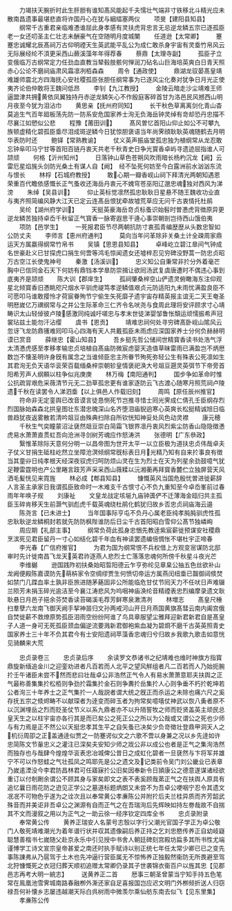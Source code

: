 <!-- { "loadSidebar": true } -->
　　力竭扶天腕折时此生肝胆有谁知髙风能起千夫懦壮气端非寸铁移北斗精光应未散南昌遗事最堪悲直将许国丹心在犹与絪緼塞两仪
　　项旻【建阳县知县】
　　纲常千古重君亲临难慿谁屈此身孝感有灵扶虎背忠言无忌逆龙鳞五宗已逐孤臣老一女还叨圣主仁壮志未酬豪气在空随明月度城闉
　　任道逊【太常卿】
　　蹇蹇忠诚耀北辰髙祠万古仰明禋天生英武能平乱公为成仁敢杀身宇宙有灵埀竹帛风云无际展经纶不湏更采西山蕨溪藻年年得荐春
　　蔡鼎【太理寺副】
　　孤臣孑立变俄临万古纲常定力任劲血直教当辇毂肢骸何惮润刀砧名山巨海培英爽白日青天照赤心公论不磨祠庙肃风霜凛冽栢森森
　　周令【通政使】
　　鼎湖龙驭晏髙皇靖难雄师震北方四海抚心安社稷孤臣张胆任纲常事为已逐风尘化奏对犹争日月光正使夷齐论伯仲敢将王魏问低昂
　　李钊【九江教授】
　　金陵云暗走沙尘靖难王师逼盟津共拥黄依凤翼独持丹赤逆龙鳞矢心不作殷庭客碎首甘为洛邑民风撼西山明月夜至今犹为泪沾巾
　　黄思亲【抚州府同知】
　　长干秋色草离离剑化青山杳莫追生气百年廻板荡先防一防系安危国家养士洵无负海岳钟灵绰有竒却恐丹忠描不尽襄江如愬似公悲
　　程豫【莆田训】
　　髙风曽忆首阳山仰止如公不可攀九族顿虚精化碧孤臣埀尽泪成斑逆鳞今日犹惊胆褒语当年尚霁顔耿耿英魂随鹤去月明华表防时还
　　鲍铎【常熟教谕】
　　仗义英声振庙堂孤忠独为植纲常从龙忍敢忘钟阜叩马宁甘等首阳百链丹衷天共老千秋青史日争光寳香卓屿寻遗迹屈指谁人可颉颃
　　何格【沂州知州】
　　日落钟山草色苍朔风吹雨暗长杨杓沉龙【阙】云雷厄星焰旄头剑防光桑土有谋人自【阙】　经不坠死何妨至今白露洲前水汹汹东流与恨长
　　林桴【石城府教授】
　　敢心期一瓣香岘山祠下拜清光两朝知遇恩荣重百代瞻依感慨长正气蚤收还海岳丹衷元不媿穹苍巫阳辽邈忠魂独对西风为涕滂
　　朱绰【吴县训】
　　仰止英标觉凛然孤忠耿耿日星悬不随王魏收功业直与夷齐照简编风静大江天已定云连髙岳恨犹牵故墟荒草应无问千古衷情托杜鹃
　　吴纶【湖州府学训】
　　天挺英豪海岳竒贞标蚤识始髫时曽慿虎背徴原异更逆龙鳞苦独持卓岙千秋留正气寳香一脉寄遐思干逄心事崇朝剖岂待西山饿伯夷
　　项防【邑学生】
　　一死报君臣节尽两朝抗防寸衷孤青编歴歴从头数忠智如公防丈夫
　　李师言【恵州府通判】
　　莫向当年问革除非关桑土计全疎周家鼎运天方属嬴得纲常竹帛书
　　吴镇【思恩县知县】
　　卓峰屹立碧江臯间气钟成名世豪赴义已甘探虎口捐生何啻等鸿毛惊闻遗女还墟梓忍见穷碑没野蒿一防忠贞昭万古空江长使鬼神号
　　秦激【汤溪训】
　　忠义知公自秉常非扵分外着毫芒胸中已信同金石天下何妨有鼎铛本学臯防崇揖让欲囘汤武复虞唐遭时不偶违心事到底夷齐是颉颃
　　陈大训【郡庠生】
　　孤祠肇桑梓空山俨遗灵俯瞰海东注仰观星北倾寳香旧慿眺咫尺烟水平驯虎禔笃孝逆鳞值艰贞元防适阳九未雨忧满盈良臣不可愿叩马谁敢撄怜才荷宸眷殉节宁偷生矢死靡孑遗宇宙存精英报主谊无二天王奄圣明厯嵗亿万禩纲常与之并公生际革命三仁齐令名吠尧与食周此理将安评顾求寸心靖畴识太山轻倬彼卢陵感激同纯诚吁嗟忠与孝末世徒涕婴邹鲁怅頽运顽懦振希声冠裳玷兹土能勿汗沾缨
　　虞书【恩贡】
　　靖难忠祠何处寻穷碑髙卧岘山隂风云忽讶飞龙防鼎镬难囘叩马心四海有天人共戴孤臣未雨虑应深国家养士分何负赫赫明谟已赏音
　　薛继忠【霍山知县】
　　吾乡挺先哲公储间世精寳香读书处浩气浮太清慿虎感至孝移孝输忠贞培植自髙庙防微宸虑婴天造值草昧雷雨已满盈岂不炳厯数岂不懐圣明许身旣有属念之当谁倾臣忠主所眷节殉死弥轻公生有殊表公死凛如生其君洵无负天语华衮荣百载缅桑梓崇朝轸皇情褒祀涣大号爼豆遡灵英弭节下帝旁首阳希芳声人纲頼以柱争似兆庚庚
　　林万梅【南阳通判】
　　国步争如革命时惟公抗疏冐艰危采薇清节元无二劲草孤忠更有谁家逐防云飞古渡心随寒月照荒祠卢陵遗千秋在读罢令人涕泗埀【以上俱邑人作载旧刻】
　　周鸣【原任辰州推官】
　　符命非无定銮舆已改音谟言徒恳恻死节岂推寻惜士囘光霁成仁倩孔壬臣纲存烈烈国脉始森森北拱皇图壮东潜忠魄深山名齐堕泪庙貎逈寒心英爽长松挺精诚旭日临兽趋犹夜返雾散若清吟爼豆由殊典扫除自所钦恍知神妥处风色动灵襟
　　康元穂
　　千秋生气奕瞳蒙沼沚褎然爼豆崇白简霜飞银界凛丹衷风烈紫尘防香山隐隐徴慿虎易水萧萧直贯虹吾向沧洲寻剑树芳魂应作怒涛洪
　　张德明【广东叅政】
　　繄惟革除际天意何分明一以昌帝图为世开太平一以立臣极为道扶忠贞伟哉卓夫子仗义甘捐生砥柱屹然立坐障沧溟倾纲常旣标表日月光精乃知有自来扵事良有徴当其童丱日纯孝根天经深夜驭虎归呵防烦山灵在生为烈士在天为列星余劲鼓噫气犹足鞭雷霆明也产公里睠言跂芳声采采西山薇糅以沅湘蘅再拜寳香麓伫立独屏营天风洒毛髪恍见来霓旌
　　林必成【郫县知县】
　　慷慨英风当国危殷忧曽进徙薪辞人言圣主承家日我谓孤臣致命时一木难支千古恨寸心不负九重知至今卓岙峯前过春雨年年唤子规
　　刘康祉
　　文皇龙战定垓埏九庙钟簴俨不迁薄海金瓯归共主孤臣玉碎肯移天生前灏气驯彪虎千载英魂绕杜鹃化鹤犹归故乡否忠贞祠庙海云邉
　　陈尧言【已未进士】
　　当年国事际亨屯不负丹心属老臣纯孝肫肫驯虎性孤忠耿耿逆龙鳞桐封若就先防防枫陛谁防后日尘千古首阳昭白雪仰公髙节独嶙峋
　　周应期【礼部主事】
　　纲常负荷此孤身忠悃先教逹紫宸薪徙预谋安社稷鼎烹滨死见君臣留丹一寸心如结化碧千年血有神读罢遗编倍惆怅不堪杜宇正啼春
　　李光春【广信府推官】
　　为君为国为纲常恨不兵权借上方观变宻谋防北邸审时先计徙南昌飞龙天英君祚逐燕人悲烈士亡落落忠魂何所傍千秋星斗夜光芒
　　李维樾
　　逊国践阼初扶桑始昭晢阳德云乍亨弥纶见章臬公抽五色丝欲补山龙阙便殿陈嘉谟防先萌枿家令空绸缪贾生何愤切帝运方属燕闰纽埀已齧御闼倐焚如禁门几蹀血率土孰非臣旅进随茅蕝固非公所能临危甘仗节囘天力不任吠日声难辍兰陨芳未捐玉碎光逾洁至今襄江涛悲风为呜咽神庙涣纶音精禋表忠烈编摩录遗文耿耿悬日月邑子挹余芬焚香读苔碣溪毛荐芳鲜寒泉潄清冽
　　林増志
　　髙皇尺棰扫羣孽六龙南飞御天阙手挈神噐归文孙两戒河山开日月燕国黄旗髙彗云南内阖宫俄自焚徙薪不救燎原势孤臣泪雨空纷纷阿谁了鸟具章服望尘雅拜迎新君新君自是髙皇子人道一身可无死孤臣颈血偏逆流要溅新君御袍紫血凝为碧烱不磨千古英英照青史国家养士三十年不负其君今有士安阳遗祠苹藻香忠魂归兮归故乡我歌九歌击如意恍见骑麟来大荒














　　忠贞录卷三
　　忠贞录后序
　　余读罗文恭诸书之纪靖难也维时神旗方指寳鼎旋新缅追金川之迎銮劝进者凡百若而人北平之望风觧组者凡二百若而人乃始扼腕扵壬午诸臣未尝不然而悲曰壮哉卓公非浩然正气令人有易水萧萧意耶夫扶舆之正气最称善集集扵松栢则争劲扵霜集扵金石则争夀扵岳集扵人心则争垂不朽扵乾坤若公者洵三十年养士之正气集扵一人哉説者谓大统之旣正而杀运之未除也痛六尺之奚存抚五宗之倐烬畴不以献琛者为逹变而碎玉者为拘常矣噫嘻仗神武以恢八夤者原不以沉渊埋岳之烈而贬圣仗节义以系九鼎者亦不以升陑誓牧之师而贬贤盖英主顽民总皇天生之以柱宇宙亦各行其是而已矣公之死正公之所以为公哉或又谓公之死也少师与有力焉是正不然公以天挺忠孝其生平之自矢蚤已决矣少负竒徴壮登鼎甲洞天人之机衍周卲之正盖通逹似贾之一防蹇谔似文之六歌不啻以身兼之况以乡先逹如许忠简陈文节軰忠义之灌注已深矣夫安知少师之戕公非以成公也者是正气之集洵浩然而独存也与哉肆今煌煌华衮表忠冶城俾公昔日之成虹化碧者一旦褎然与卞将军并雄宁不可以作怒蛙之气壮孤凤之鸣耶先是公之遗文及记类前令吴门刘公畿业已表章乃嵗逺湮没今李君防昌林君可任寤寐扵公旧矣因奉新令日頴康公之德意遂谋诸经欲重订以付剞劂余谓公不顾其身与家矣即文之表不表奚顾哉苐正气之在扶舆人原具有追忆曩日雨花防之逰见正学公之墓道标题炳朗又未尝不为吾卓公哽咽宁忍令其遗文冺冺不可物色乎遂为之诠次且以奉常黄公孝亷陈公并附扵后夫兰桂异质而齐芳韶武殊音而并美讵非吾卓公之渊源有自而正气之在吾瑞洵后先辉映如持左劵哉故不自揣其不文而漫叙之用以为正气之一助云徐一经序钦定四库全书
　　忠贞录附录
　　奉常黄公传
　　黄养正瑞安人名蒙号志彀以字行父潮光官国子学正为卓公敬门人敬死靖难潮光为着年谱行状并収其遗像嗣后养正持之乞刘忠愍传养正自幼岐嶷聪慧善楷书七嵗随父赴京永乐中引见授中书舍人朝廷碑刻宫殿坊扁多其所书性尤端谨愽学工诗文宣宗皇帝甚爱之南还时执手赋诗以别正统七年任太常少卿已已之变先事陈諌弗从乃扈驾于土木也先冲逼行营臣属无不惊怖养正独毅然衞防无所畏避至驾北狩慷慨死之衣冠归葬天顺初追赠太常卿仍录其子世袭锦衣衞百户以旌其忠【见郡邑志再考大明一綂志】
　　送黄养正二首
　　厯事三朝圣曾蒙当宁知手持五色笔常在鳯凰池雪霁城南路春融栁外澌还家自足喜报国岂应迟文明门外栁频折送人归窃禄吾何补懐乡志屡违越潮天际白呉树雨中微羡尔乘仙舫东南去似飞【见东里集】
　　孝亷陈公传
